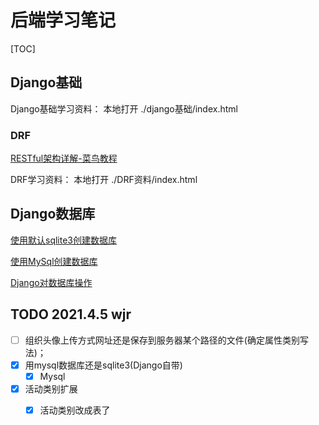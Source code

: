 # 后端学习笔记

[TOC]

## Django基础

Django基础学习资料： 本地打开  	 ./django基础/index.html 

### DRF

[RESTful架构详解-菜鸟教程](https://www.runoob.com/w3cnote/restful-architecture.html)

DRF学习资料： 本地打开 	./DRF资料/index.html



## Django数据库

[使用默认sqlite3创建数据库](https://blog.csdn.net/qq_39248122/article/details/88864979)

[使用MySql创建数据库](https://blog.csdn.net/u011109881/article/details/51901032)

[Django对数据库操作](https://www.runoob.com/django/django-model.html)







## TODO 2021.4.5 wjr

- [ ] 组织头像上传方式网址还是保存到服务器某个路径的文件(确定属性类别写法)；
- [x] 用mysql数据库还是sqlite3(Django自带) 
  - [x] Mysql
- [x] 活动类别扩展 
  - [x] 活动类别改成表了

